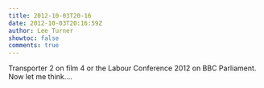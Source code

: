```yaml
---
title: 2012-10-03T20-16
date: 2012-10-03T20:16:59Z
author: Lee Turner
showtoc: false
comments: true
---
```


Transporter 2 on film 4 or the Labour Conference 2012 on BBC Parliament. Now let me think....

